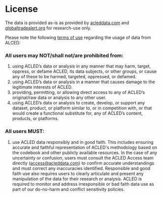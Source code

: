 # License 

The data is provided as-is as provided by [acleddata.com](https://acleddata.com/data-export-tool/) and [globaltradealert.org](https://www.globaltradealert.org/data_extraction) for research-use only. 

Please note the following [terms of use](https://acleddata.com/acleddatanew/wp-content/uploads/2022/06/ACLED-Terms-of-Use-Attribution-Policy_V2_8June2022.pdf) regarding the usage of data from ALCED:

### All users may NOT/shall not/are prohibited from:
1. using ACLED’s data or analysis in any manner that may harm, target, oppress, or defame ACLED, its data subjects, or other groups, or cause any of these to be harmed, targeted, oppressed, or defamed.
2. using ACLED’s data or analysis in a manner that causes damage to the legitimate interests of ACLED.
3. providing, permitting, or allowing direct access to any of ACLED’s original/raw data or analysis to any other user.
4. using ACLED’s data or analysis to create, develop, or support any dataset, product, or platform similar to, or in competition with, or that would create a functional substitute for, any of ACLED’s content, products, or platforms.

### All users MUST:
1. use ACLED data responsibly and in good faith. This includes ensuring accurate and faithful representation of ACLED's methodology based on the codebook and other publicly available resources. In the case of any uncertainty or confusion, users must consult the ACLED Access team directly (access@acleddata.com) to confirm accurate understandings and must correct any inaccuracies identified. Responsible and good faith use also requires users to clearly articulate and present any manipulation of the data for their research or analysis. ACLED is required to monitor and address irresponsible or bad faith data use as part of our do-no-harm and conflict sensitivity policies.